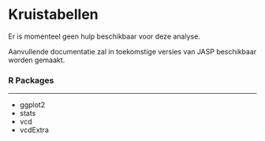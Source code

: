 Kruistabellen 
==========================

Er is momenteel geen hulp beschikbaar voor deze analyse.

Aanvullende documentatie zal in toekomstige versies van JASP beschikbaar worden gemaakt. 

### R Packages
---
- ggplot2
- stats
- vcd
- vcdExtra
